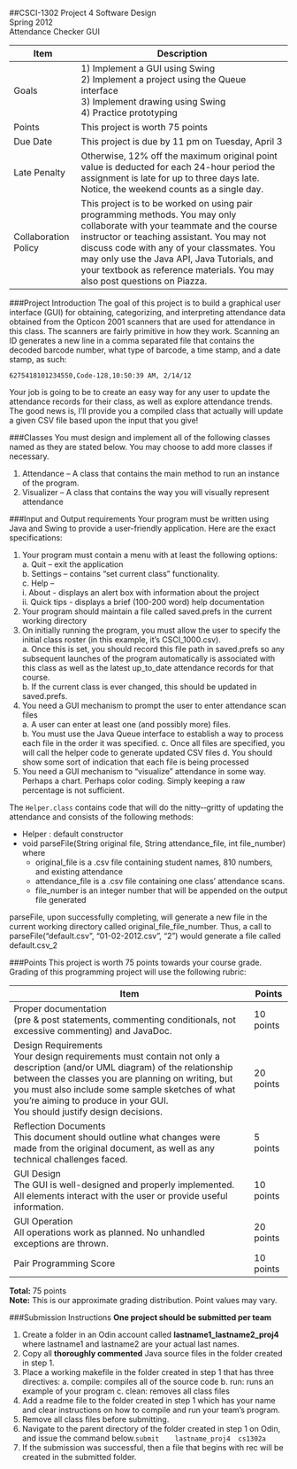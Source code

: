 ##CSCI-1302 Project 4
Software Design  
Spring 2012  
Attendance Checker GUI

Item | Description
---- | -----------
Goals | 1) Implement a GUI using Swing <br> 2) Implement a project using the Queue interface <br> 3) Implement drawing using Swing <br> 4) Practice prototyping 
Points | This project is worth 75 points 
Due Date | This project is due by 11 pm on Tuesday, April 3 
Late Penalty | Otherwise, 12% off the maximum original point value is deducted for each 24-hour period the assignment is late for up to three days late. <br> Notice, the weekend counts as a single day. 
Collaboration Policy | This project is to be worked on using pair programming methods. You may only collaborate with your teammate and the course instructor or teaching assistant. You may not discuss code with any of your classmates. You may only use the Java API, Java Tutorials, and your textbook as reference materials.  You may also post questions on Piazza. 
 
###Project Introduction 
The goal of this project is to build a graphical user interface (GUI) for obtaining, categorizing, and 
interpreting attendance data obtained from the Opticon 2001 scanners that are used for attendance in this class. The scanners are fairly primitive in how they work. Scanning an ID generates a new line in a comma separated file that contains the decoded barcode number, what type of barcode, a time stamp, and a date stamp, as such: 
 
`6275418101234550,Code-128,10:50:39 AM, 2/14/12`

Your job is going to be to create an easy way for any user to update the attendance records for their class, as well as explore attendance trends. The good news is, I’ll provide you a compiled class that actually will update a given CSV file based upon the input that you give! 

###Classes 
You must design and implement all of the following classes named as they are stated below.   You may choose to add more classes if necessary. 

1. Attendance – A class that contains the main method to run an instance of the program. 
2. Visualizer – A class that contains the way you will visually represent attendance 

###Input and Output requirements 
Your program must be written using Java and Swing to provide a user-friendly application.  Here are the exact specifications: 

1. Your program must contain a menu with at least the following options:  
	a. Quit – exit the application  
	b. Settings – contains “set current class” functionality.  
	c.	Help –  
		i. About - displays an alert box with information about the project  
		ii. Quick tips - displays a brief (100-200 word) help documentation
2. Your program should maintain a file called saved.prefs in the current working directory
3. On initially running the program, you must allow the user to specify the initial class roster (in this example, it’s CSCI_1000.csv).  
	a. Once this is set, you should record this file path in saved.prefs so any subsequent launches of the program automatically is associated with this class as well as the latest up_to_date attendance records for that course.  
	b. If the current class is ever changed, this should be updated in saved.prefs.
4. You need a GUI mechanism to prompt the user to enter attendance scan files  
	a. A user can enter at least one (and possibly more) files.  
	b. You must use the Java Queue interface to establish a way to process each file in the order it was specified.
	c. Once all files are specified, you will call the helper code to generate updated CSV files d.   You should show some sort of indication that each file is being processed
5. You need a GUI mechanism to “visualize” attendance in some way. Perhaps a chart. Perhaps color coding. Simply keeping a raw percentage is not sufficient.

The `Helper.class` contains code that will do the nitty-­‐gritty of updating the attendance and consists of the following methods:

* Helper : default constructor
* void parseFile(String original file, String attendance_file, int file_number) where
	* original_file is a .csv file containing student names, 810 numbers, and existing attendance
	* attendance_file is a .csv file containing one class’ attendance scans.
	* file_number is an integer number that will be appended on the output file generated

parseFile, upon successfully completing, will generate a new file in the current working directory called original_file_file_number. Thus, a call to parseFile(“default.csv”, “01-02-2012.csv”, “2”) would generate a file called default.csv_2

###Points
This project is worth 75 points towards your course grade. Grading of this programming project will use the following rubric:

Item | Points
---- | ------
Proper documentation <br> (pre & post statements, commenting conditionals, not excessive commenting) and JavaDoc. | 10 points
Design Requirements <br> Your design requirements must contain not only a description (and/or UML diagram) of the relationship between the classes you are planning on writing, but you must also include some sample sketches of what you’re aiming to produce in your GUI. <br> You should justify design decisions. | 20 points
Reflection Documents <br> This document should outline what changes were made from the original document, as well as any technical challenges faced. | 5 points
GUI Design <br> The GUI is well-designed and properly implemented. All elements interact with the user or provide useful information. | 10 points
GUI Operation <br> All operations work as planned. No unhandled exceptions are thrown. | 20 points
Pair Programming Score | 10 points

**Total:** 75 points  
**Note:** This is our approximate grading distribution.  Point values may vary. 

###Submission Instructions
**One project should be submitted per team**

1. Create a folder in an Odin account called **lastname1_lastname2_proj4** where lastname1 and lastname2 are your actual last names.
2. Copy all **thoroughly commented** Java source files in the folder created in step 1.
3. Place a working makefile in the folder created in step 1 that has three directives:
	a. compile: compiles all of the source code
	b. run: runs an example of your program
	c. clean: removes all class files
4. Add a readme file to the folder created in step 1 which has your name and clear instructions on how to compile and run your team’s program.
5. Remove all class files before submitting.
6. Navigate to the parent directory of the folder created in step 1 on Odin, and issue the command below.`submit	lastname_proj4	cs1302a`
7. If the submission was successful, then a file that begins with rec will be created in the submitted folder.
